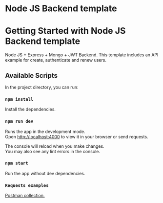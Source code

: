 # Node JS Backend template

# Getting Started with Node JS Backend template

Node JS + Express + Mongo + JWT Backend.
This template includes an API example for create, authenticate and renew users.

## Available Scripts

In the project directory, you can run:

### `npm install`

Install the dependencies.

### `npm run dev`

Runs the app in the development mode.\
Open [http://localhost:4000](http://localhost:4000) to view it in your browser or send requests.

The console will reload when you make changes.\
You may also see any lint errors in the console.

### `npm start`

Run the app without dev dependencies.

### `Requests examples`

[Postman collection.](https://www.getpostman.com/collections/61ad080854dfa882c753)